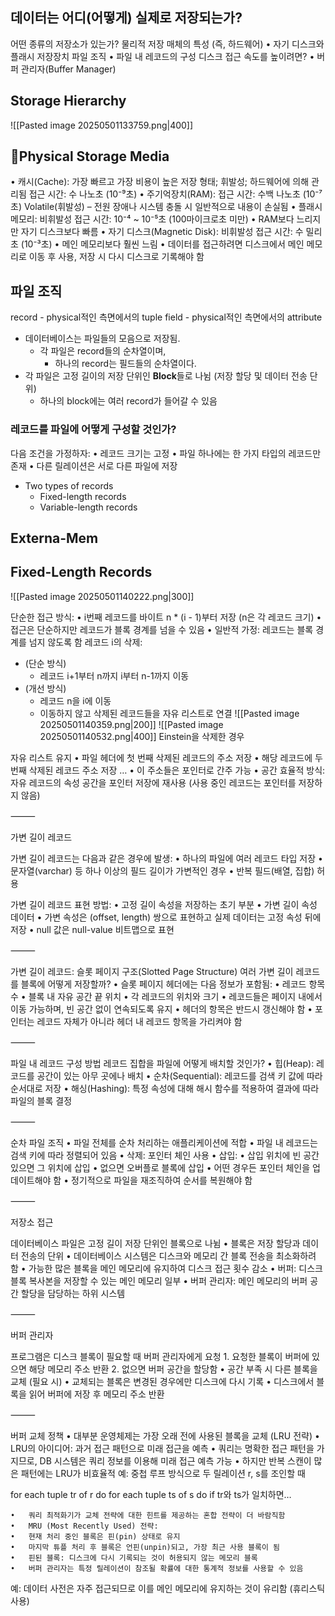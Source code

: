 ## 데이터는 어디(어떻게) 실제로 저장되는가?
어떤 종류의 저장소가 있는가?
물리적 저장 매체의 특성 (즉, 하드웨어)
	•	자기 디스크와 플래시 저장장치
파일 조직
	•	파일 내 레코드의 구성
디스크 접근 속도를 높이려면?
	•	버퍼 관리자(Buffer Manager)
## Storage Hierarchy
![[Pasted image 20250501133759.png|400]]

## Physical Storage Media
•	캐시(Cache): 가장 빠르고 가장 비용이 높은 저장 형태; 휘발성; 하드웨어에 의해 관리됨
	접근 시간: 수 나노초 (10⁻⁹초)
•	주기억장치(RAM):
	접근 시간: 수백 나노초 (10⁻⁷초)
	Volatile(휘발성) – 전원 장애나 시스템 충돌 시 일반적으로 내용이 손실됨
•	플래시 메모리: 비휘발성
	접근 시간: 10⁻⁴ ~ 10⁻⁵초 (100마이크로초 미만)
		•	RAM보다 느리지만 자기 디스크보다 빠름
•	자기 디스크(Magnetic Disk): 비휘발성
	접근 시간: 수 밀리초 (10⁻³초)
		•	메인 메모리보다 훨씬 느림
		•	데이터를 접근하려면 디스크에서 메인 메모리로 이동 후 사용, 저장 시 다시 디스크로 기록해야 함
## 파일 조직
record - physical적인 측면에서의 tuple
field - physical적인 측면에서의 attribute
- 데이터베이스는 파일들의 모음으로 저장됨.
	- 각 파일은 record들의 순차열이며,
		- 하나의 record는 필드들의 순차열이다.
- 각 파일은 고정 길이의 저장 단위인 **Block**들로 나뉨 (저장 할당 및 데이터 전송 단위)
	- 하나의 block에는 여러 record가 들어갈 수 있음
### 레코드를 파일에 어떻게 구성할 것인가?
다음 조건을 가정하자:
	•	레코드 크기는 고정
	•	파일 하나에는 한 가지 타입의 레코드만 존재
	•	다른 릴레이션은 서로 다른 파일에 저장
- Two types of records
	- Fixed-length records
	- Variable-length records
## Externa-Mem
## Fixed-Length Records
![[Pasted image 20250501140222.png|300]]

단순한 접근 방식:
	•	i번째 레코드를 바이트 n * (i - 1)부터 저장 (n은 각 레코드 크기)
	•	접근은 단순하지만 레코드가 블록 경계를 넘을 수 있음
	•	일반적 가정: 레코드는 블록 경계를 넘지 않도록 함
레코드 i의 삭제:
- (단순 방식)
	- 레코드 i+1부터 n까지 i부터 n-1까지 이동
- (개선 방식)
	- 레코드 n을 i에 이동
	- 이동하지 않고 삭제된 레코드들을 자유 리스트로 연결
![[Pasted image 20250501140359.png|200]]
![[Pasted image 20250501140532.png|400]]
Einstein을 삭제한 경우


자유 리스트 유지
	•	파일 헤더에 첫 번째 삭제된 레코드의 주소 저장
	•	해당 레코드에 두 번째 삭제된 레코드 주소 저장 …
	•	이 주소들은 포인터로 간주 가능
	•	공간 효율적 방식: 자유 레코드의 속성 공간을 포인터 저장에 재사용 (사용 중인 레코드는 포인터를 저장하지 않음)

⸻

가변 길이 레코드

가변 길이 레코드는 다음과 같은 경우에 발생:
	•	하나의 파일에 여러 레코드 타입 저장
	•	문자열(varchar) 등 하나 이상의 필드 길이가 가변적인 경우
	•	반복 필드(배열, 집합) 허용

가변 길이 레코드 표현 방법:
	•	고정 길이 속성을 저장하는 초기 부분
	•	가변 길이 속성 데이터
	•	가변 속성은 (offset, length) 쌍으로 표현하고 실제 데이터는 고정 속성 뒤에 저장
	•	null 값은 null-value 비트맵으로 표현

⸻

가변 길이 레코드: 슬롯 페이지 구조(Slotted Page Structure)
여러 가변 길이 레코드를 블록에 어떻게 저장할까?
	•	슬롯 페이지 헤더에는 다음 정보가 포함됨:
	•	레코드 항목 수
	•	블록 내 자유 공간 끝 위치
	•	각 레코드의 위치와 크기
	•	레코드들은 페이지 내에서 이동 가능하며, 빈 공간 없이 연속되도록 유지
	•	헤더의 항목은 반드시 갱신해야 함
	•	포인터는 레코드 자체가 아니라 헤더 내 레코드 항목을 가리켜야 함

⸻

파일 내 레코드 구성 방법
레코드 집합을 파일에 어떻게 배치할 것인가?
	•	힙(Heap): 레코드를 공간이 있는 아무 곳에나 배치
	•	순차(Sequential): 레코드를 검색 키 값에 따라 순서대로 저장
	•	해싱(Hashing): 특정 속성에 대해 해시 함수를 적용하여 결과에 따라 파일의 블록 결정

⸻

순차 파일 조직
	•	파일 전체를 순차 처리하는 애플리케이션에 적합
	•	파일 내 레코드는 검색 키에 따라 정렬되어 있음
	•	삭제: 포인터 체인 사용
	•	삽입:
	•	삽입 위치에 빈 공간 있으면 그 위치에 삽입
	•	없으면 오버플로 블록에 삽입
	•	어떤 경우든 포인터 체인을 업데이트해야 함
	•	정기적으로 파일을 재조직하여 순서를 복원해야 함

⸻

저장소 접근

데이터베이스 파일은 고정 길이 저장 단위인 블록으로 나뉨
	•	블록은 저장 할당과 데이터 전송의 단위
	•	데이터베이스 시스템은 디스크와 메모리 간 블록 전송을 최소화하려 함
	•	가능한 많은 블록을 메인 메모리에 유지하여 디스크 접근 횟수 감소
	•	버퍼: 디스크 블록 복사본을 저장할 수 있는 메인 메모리 일부
	•	버퍼 관리자: 메인 메모리의 버퍼 공간 할당을 담당하는 하위 시스템

⸻

버퍼 관리자

프로그램은 디스크 블록이 필요할 때 버퍼 관리자에게 요청
	1.	요청한 블록이 버퍼에 있으면 해당 메모리 주소 반환
	2.	없으면 버퍼 공간을 할당함
	•	공간 부족 시 다른 블록을 교체 (필요 시)
	•	교체되는 블록은 변경된 경우에만 디스크에 다시 기록
	•	디스크에서 블록을 읽어 버퍼에 저장 후 메모리 주소 반환

⸻

버퍼 교체 정책
	•	대부분 운영체제는 가장 오래 전에 사용된 블록을 교체 (LRU 전략)
	•	LRU의 아이디어: 과거 접근 패턴으로 미래 접근을 예측
	•	쿼리는 명확한 접근 패턴을 가지므로, DB 시스템은 쿼리 정보를 이용해 미래 접근 예측 가능
	•	하지만 반복 스캔이 많은 패턴에는 LRU가 비효율적
예: 중첩 루프 방식으로 두 릴레이션 r, s를 조인할 때

for each tuple tr of r do
  for each tuple ts of s do
    if tr와 ts가 일치하면…


	•	쿼리 최적화기가 교체 전략에 대한 힌트를 제공하는 혼합 전략이 더 바람직함
	•	MRU (Most Recently Used) 전략:
	•	현재 처리 중인 블록은 핀(pin) 상태로 유지
	•	마지막 튜플 처리 후 블록은 언핀(unpin)되고, 가장 최근 사용 블록이 됨
	•	핀된 블록: 디스크에 다시 기록되는 것이 허용되지 않는 메모리 블록
	•	버퍼 관리자는 특정 릴레이션이 참조될 확률에 대한 통계적 정보를 사용할 수 있음
예: 데이터 사전은 자주 접근되므로 이를 메인 메모리에 유지하는 것이 유리함 (휴리스틱 사용)